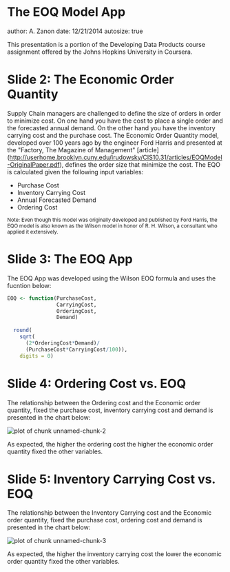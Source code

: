 The EOQ Model App
========================================================
author: A. Zanon
date: 12/21/2014
autosize: true



This presentation is a portion of the Developing Data Products course assignment offered by the Johns Hopkins University  in Coursera.



Slide 2: The Economic Order Quantity
========================================================

Supply Chain managers are challenged to define the size of orders in order to minimize cost. On one hand you have the cost to place a single order and the forecasted annual demand. On the other hand you have the inventory carrying cost and the purchase cost. The Economic Order Quantity model, developed over 100 years ago by the engineer Ford Harris and presented at the "Factory, The Magazine of Management" [article] (http://userhome.brooklyn.cuny.edu/irudowsky/CIS10.31/articles/EOQModel-OriginalPaper.pdf), defines the order size that minimize the cost. The EQO is calculated given the following input variables:

- Purchase Cost
- Inventory Carrying Cost
- Annual Forecasted Demand
- Ordering Cost

<small>
Note: Even though this model was originally developed and published by Ford Harris, the EQO model is also known as the Wilson model in honor of R. H. Wilson, a consultant who applied it extensively.
</small>

Slide 3: The EOQ App
========================================================

The EOQ App was developed using the Wilson EOQ formula and uses the fucntion below:




```r
EOQ <- function(PurchaseCost,
                CarryingCost,
                OrderingCost,
                Demand) 
  
  round(
    sqrt(
      (2*OrderingCost*Demand)/
      (PurchaseCost*CarryingCost/100)), 
    digits = 0)
```




Slide 4: Ordering Cost vs. EOQ
========================================================

The relationship between the Ordering cost and the Economic order quantity, fixed the purchase cost, inventory carrying cost and demand is presented in the chart below:


![plot of chunk unnamed-chunk-2](EOQModelApp_Presentation-figure/unnamed-chunk-2-1.png) 

As expected, the higher the ordering cost the higher the economic order quantity fixed the other variables.

Slide 5: Inventory Carrying Cost vs. EOQ
========================================================

The relationship between the Inventory Carrying cost and the Economic order quantity, fixed the purchase cost, ordering cost and demand is presented in the chart below:

![plot of chunk unnamed-chunk-3](EOQModelApp_Presentation-figure/unnamed-chunk-3-1.png) 

As expected, the higher the inventory carrying cost the lower the economic order quantity fixed the other variables.
